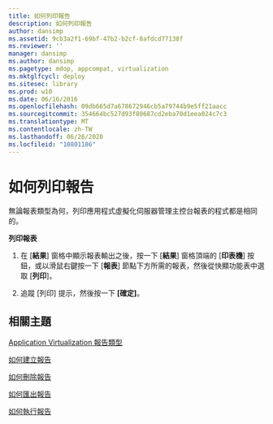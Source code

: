 ```yaml
---
title: 如何列印報告
description: 如何列印報告
author: dansimp
ms.assetid: 9cb3a2f1-69bf-47b2-b2cf-8afdcd77138f
ms.reviewer: ''
manager: dansimp
ms.author: dansimp
ms.pagetype: mdop, appcompat, virtualization
ms.mktglfcycl: deploy
ms.sitesec: library
ms.prod: w10
ms.date: 06/16/2016
ms.openlocfilehash: 09db665d7a678672946cb5a79744b9e5ff21aacc
ms.sourcegitcommit: 354664bc527d93f80687cd2eba70d1eea024c7c3
ms.translationtype: MT
ms.contentlocale: zh-TW
ms.lasthandoff: 06/26/2020
ms.locfileid: "10801186"
---
```

# 如何列印報告


無論報表類型為何，列印應用程式虛擬化伺服器管理主控台報表的程式都是相同的。

**列印報表**

1.  在 [**結果**] 窗格中顯示報表輸出之後，按一下 [**結果**] 窗格頂端的 [**印表機**] 按鈕，或以滑鼠右鍵按一下 [**報表**] 節點下方所需的報表，然後從快顯功能表中選取 [**列印**]。

2.  追蹤 [列印] 提示，然後按一下 **[確定]**。

## 相關主題


[Application Virtualization 報告類型](application-virtualization-report-types.md)

[如何建立報告](how-to-create-a-reportserver.md)

[如何刪除報告](how-to-delete-a-reportserver.md)

[如何匯出報告](how-to-export-a-reportserver.md)

[如何執行報告](how-to-run-a-reportserver.md)

 

 






